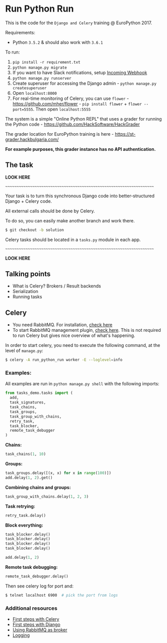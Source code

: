 # Run Python Run

This is the code for the `Django and Celery` training @ EuroPython 2017.

Requirements:

* Python `3.5.2` & should also work with `3.6.1`

To run:

1. `pip install -r requirement.txt`
2. `python manage.py migrate`
3. If you want to have Slack notifications, setup [Incoming Webhook](https://api.slack.com/incoming-webhooks)
4. `python manage.py runserver`
5. Create superuser for accessing the Django admin - `python manage.py createsuperuser`
6. Open `localhost:8000`
7. For real-time monitoring of Celery, you can use `flower` - <https://github.com/mher/flower> - `pip install flower` + `flower --port=5555`. Then open `localhost:5555`

The system is a simple "Online Python REPL" that uses a grader for running the Python code - <https://github.com/HackSoftware/HackGrader>

The grader location for EuroPython training is here - <https://st-grader.hackbulgaria.com/>

**For example purposes, this grader instance has no API authentication.**

## The task

**LOOK HERE**
```
~~~~~~~~~~~~~~~~~~~~~~~~~~~~~~~~~~~~~~~~~~~~~~~~~~~~~~~~~~~~~~~~~~
```

Your task is to turn this synchronous Django code into better-structured Django + Celery code.

All external calls should be done by Celery.

To do so, you can easily make another branch and work there.

```bash
$ git checkout -b solution
```

Celery tasks should be located in a `tasks.py` module in each app.

```
~~~~~~~~~~~~~~~~~~~~~~~~~~~~~~~~~~~~~~~~~~~~~~~~~~~~~~~~~~~~~~~~~~
```
**LOOK HERE**

## Talking points

* What is Celery? Brokers / Result backends
* Serialization
* Running tasks

## Celery

* You need RabbitMQ. For installation, [check here](http://www.rabbitmq.com/download.html)
* To start RabbitMQ management plugin, [check here](https://www.rabbitmq.com/management.html). This is not required to run Celery but gives nice overview of what's happening.

In order to start celery, you need to execute the following command, at the level of `manage.py`:

```bash
$ celery -A run_python_run worker -E --loglevel=info
```

### Examples:

All examples are run in `python manage.py shell` with the following imports:

```python
from tasks_demo.tasks import (
  add,
  task_signatures,
  task_chains,
  task_groups,
  task_group_with_chains,
  retry_task,
  task_blocker,
  remote_task_debugger
)
```

**Chains:**

```python
task_chains(1, 10)
```

**Groups:**

```python
task_groups.delay([(x, x) for x in range(100)])
add.delay(1, 2).get()
```

**Combining chains and groups:**

```python
task_group_with_chains.delay(1, 2, 3)
```

**Task retrying:**

```python
retry_task.delay()
```

**Block everything:**

```python
task_blocker.delay()
task_blocker.delay()
task_blocker.delay()
task_blocker.delay()

add.delay(1, 2)
```

**Remote task debugging:**

```python
remote_task_debugger.delay()
```

Then see celery log for port and:

```bash
$ telnet localhost 6900  # pick the port from logs
```

### Additional resources

* [First steps with Celery](http://docs.celeryproject.org/en/latest/getting-started/first-steps-with-celery.html)
* [First steps with Django](http://docs.celeryproject.org/en/latest/django/first-steps-with-django.html)
* [Using RabbitMQ as broker](http://docs.celeryproject.org/en/latest/getting-started/brokers/rabbitmq.html)
* [Logging](http://docs.celeryproject.org/en/latest/userguide/tasks.html#logging)
